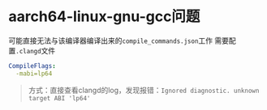 # aarch64-linux-gnu-gcc问题
可能直接无法与该编译器编译出来的`compile_commands.json`工作
需要配置`.clangd`文件
```yaml
CompileFlags:
  -mabi=lp64
```
> 方式：直接查看clangd的log，发现报错：`Ignored diagnostic. unknown target ABI 'lp64'`
